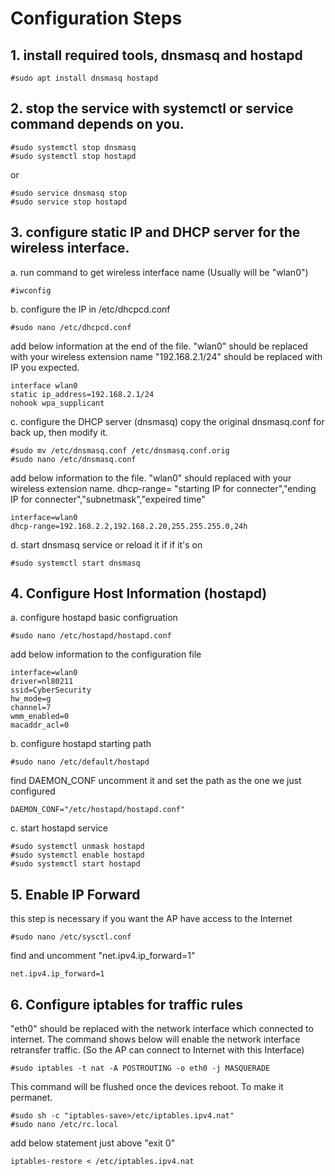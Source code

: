 # Configuration Steps
## 1. install required tools, dnsmasq and hostapd
```
#sudo apt install dnsmasq hostapd
```
## 2. stop the service with systemctl or service command depends on you.
```
#sudo systemctl stop dnsmasq
#sudo systemctl stop hostapd
```
or
```
#sudo service dnsmasq stop
#sudo service stop hostapd
```
## 3. configure static IP and DHCP server for the wireless interface.
a. run command to get wireless interface name (Usually will be "wlan0")
```
#iwconfig
```
b. configure the IP in /etc/dhcpcd.conf 
```
#sudo nano /etc/dhcpcd.conf
```
add below information at the end of the file.
"wlan0" should be replaced with your wireless extension name
"192.168.2.1/24" should be replaced with IP you expected.
```
interface wlan0
static ip_address=192.168.2.1/24
nohook wpa_supplicant
```
c. configure the DHCP server (dnsmasq)
copy the original dnsmasq.conf for back up, then modify it.
```
#sudo mv /etc/dnsmasq.conf /etc/dnsmasq.conf.orig
#sudo nano /etc/dnsmasq.conf
```
add below information to the file. 
"wlan0" should replaced with your wireless extension name.
dhcp-range= "starting IP for connecter","ending IP for connecter","subnetmask","expeired time"
```
interface=wlan0
dhcp-range=192.168.2.2,192.168.2.20,255.255.255.0,24h
```
d. start dnsmasq service or reload it if if it's on
```
#sudo systemctl start dnsmasq
```
## 4. Configure Host Information (hostapd)
a. configure hostapd basic configruation
```
#sudo nano /etc/hostapd/hostapd.conf
```
add below information to the configuration file
```
interface=wlan0
driver=nl80211
ssid=CyberSecurity
hw_mode=g
channel=7
wmm_enabled=0
macaddr_acl=0
```
b. configure hostapd starting path
```
#sudo nano /etc/default/hostapd
```
find DAEMON_CONF uncomment it and set the path as the one we just configured
```
DAEMON_CONF="/etc/hostapd/hostapd.conf"
```
c. start hostapd service
```
#sudo systemctl unmask hostapd
#sudo systemctl enable hostapd
#sudo systemctl start hostapd
```
## 5. Enable IP Forward
this step is necessary if you want the AP have access to the Internet
```
#sudo nano /etc/sysctl.conf
```
find and uncomment "net.ipv4.ip_forward=1"
```
net.ipv4.ip_forward=1
```
## 6. Configure iptables for traffic rules
"eth0" should be replaced with the network interface which connected to internet.
The command shows below will enable the network interface retransfer traffic. (So the AP can connect to Internet with this Interface)
```
#sudo iptables -t nat -A POSTROUTING -o eth0 -j MASQUERADE
```
This command will be flushed once the devices reboot. To make it permanet.
```
#sudo sh -c "iptables-save>/etc/iptables.ipv4.nat"
#sudo nano /etc/rc.local
```
add below statement just above "exit 0"
```
iptables-restore < /etc/iptables.ipv4.nat
```
